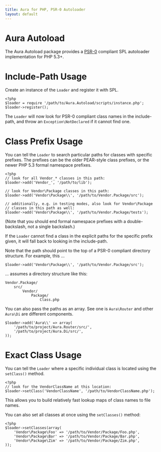 ```yaml
---
title: Aura for PHP, PSR-0 Autoloader
layout: default
---
```


Aura Autoload
=============

The Aura Autoload package provides a [PSR-0](http://groups.google.com/group/php-standards/web/psr-0-final-proposal) compliant SPL autoloader implementation for PHP 5.3+.


Include-Path Usage
==================

Create an instance of the `Loader` and register it with SPL.

    <?php
    $loader = require '/path/to/Aura.Autoload/scripts/instance.php';
    $loader->register();

The `Loader` will now look for PSR-0 compliant class names in the include-path, and throw an `Exception\NotDeclared` if it cannot find one.


Class Prefix Usage
==================

You can tell the `Loader` to search particular paths for classes with specific prefixes. The prefixes can be the older PEAR-style class prefixes, or the newer PHP 5.3 formal namespace prefixes.
    
    <?php
    // look for all Vendor_* classes in this path:
    $loader->add('Vendor_', '/path/to/lib');
    
    // look for Vendor\Package classes in this path:
    $loader->add('Vendor\Package\\', '/path/to/Vendor.Package/src');
    
    // additionally, e.g. in testing modes, also look for Vendor\Package
    // classes in this path as well:
    $loader->add('Vendor\Package\\', '/path/to/Vendor.Package/tests');

(Note that you should end formal namespace prefixes with a double-backslash, not a single backslash.)

If the `Loader` cannot find a class in the explicit paths for the specific prefix given, it will fall back to looking in the include-path.

Note that the path should point to the top of a PSR-0 compliant directory structure.  For example, this ...

    $loader->add('Vendor\Package\\', '/path/to/Vendor.Package/src');

... assumes a directory structure like this:

    Vendor.Package/
        src/
            Vendor/
                Package/
                    Class.php

You can also pass the paths as an array. See one is `Aura\Router` and other `Aura\Di` are different components.

    $loader->add('Aura\\' => array(
        '/path/to/project/Aura.Router/src/',
        '/path/to/project/Aura.Di/src/',
    ));

Exact Class Usage
=================

You can tell the `Loader` where a specific individual class is located using the `setClass()` method.

    <?php
    // look for the VendorClassName at this location:
    $loader->setClass('VendorClassName', '/path/to/VendorClassName.php');

This allows you to build relatively fast lookup maps of class names to file names.

You can also set all classes at once using the `setClasses()` method:

    <?php
    $loader->setClasses(array(
        'Vendor\Package\Foo' => '/path/to/Vendor/Package/Foo.php',
        'Vendor\Package\Bar' => '/path/to/Vendor/Package/Bar.php',
        'Vendor\Package\Zim' => '/path/to/Vendor/Package/Zim.php',
    ));

